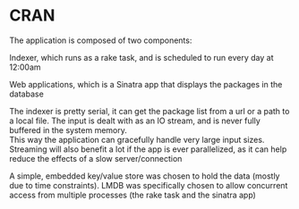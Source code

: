 # CRAN

The application is composed of two components:

Indexer, which runs as a rake task, and is scheduled to run every day at 12:00am

Web applications, which is a Sinatra app that displays the packages in the database

The indexer is pretty serial, it can get the package list from a url or a path to a local file. 
The input is dealt with as an IO stream, and is never fully buffered in the system memory.  
This way the application can gracefully handle very large input sizes.
Streaming will also benefit a lot if the app is ever parallelized, as it can help reduce the effects of a slow server/connection

A simple, embedded key/value store was chosen to hold the data (mostly due to time constraints).
LMDB was specifically chosen to allow concurrent access from multiple processes (the rake task and the sinatra app) 
